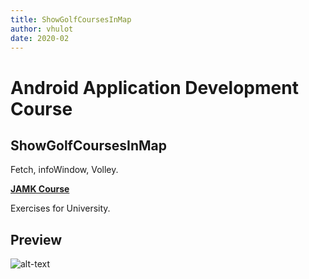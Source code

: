 ```yaml
---
title: ShowGolfCoursesInMap
author: vhulot
date: 2020-02
---
```


# Android Application Development Course

## ShowGolfCoursesInMap

Fetch, infoWindow, Volley.

[**JAMK Course**](http://ttow0625.pages.labranet.jamk.fi/android-application-development/)

Exercises for University.

## Preview

![alt-text](img/Screenrecorder-2020-02-03-10-57-42-31.gif "Preview for Show Golf Courses In Map")
